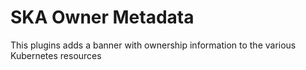 # SKA Owner Metadata

This plugins adds a banner with ownership information to the various Kubernetes resources